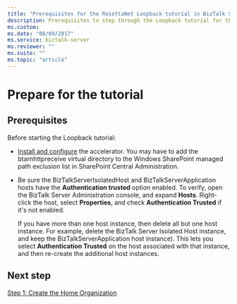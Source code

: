```yaml
---
title: "Prerequisites for the RosettaNet Loopback tutorial in BizTalk Server"
description: Prerequisites to step through the Loopback tutorial for the RosettaNet accelerator (BTARN) in BizTalk Server
ms.custom: 
ms.date: "08/09/2017"
ms.service: biztalk-server
ms.reviewer: ""
ms.suite: ""
ms.topic: "article"
---
```


# Prepare for the tutorial

## Prerequisites
Before starting the Loopback tutorial:
  
-   [Install and configure](install-configure-biztalk-accelerator-for-rosettanet.md) the accelerator. You may have to add the btarnhttpreceive virtual directory to the Windows SharePoint managed path exclusion list in SharePoint Central Administration.  
  
-   Be sure the BizTalkServerIsolatedHost and BizTalkServerApplication hosts have the **Authentication trusted** option enabled. To verify, open the BizTalk Server Administration console, and expand **Hosts**. Right-click the host, select **Properties**, and check **Authentication Trusted** if it's not enabled.  

    If you have more than one host instance, then delete all but one host instance. For example, delete the BizTalk Server Isolated Host instance, and keep the BizTalkServerApplication host instance). This lets you select **Authentication Trusted** on the host associated with that instance, and then re-create the additional host instances.  
  
## Next step
 [Step 1: Create the Home Organization](step-1-create-the-home-organization.md)